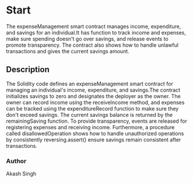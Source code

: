 # Start
The expenseManagement smart contract manages income, expenditure, and savings for an individual.It has function to track income and expenses, make sure spending doesn't go over savings, and release events to promote transparency. The contract also shows how to handle unlawful transactions and gives the current savings amount.
## Description
The Solidity code defines an expenseManagement smart contract for managing an individual's income, expenditure, and savings.The contract initializes savings to zero and designates the deployer as the owner. The owner can record income using the receiveIncome method, and expenses can be tracked using the expenditureRecord function to make sure they don't exceed savings. The current savings balance is returned by the remainingSaving function. To provide transparency, events are released for registering expenses and receiving income. Furthermore, a procedure called disallowedOperation shows how to handle unauthorized operations by consistently reversing.assert() ensure savings remain consistent after transactions.
### Author
Akash Singh
